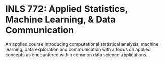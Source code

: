 # INLS 772: Applied Statistics, Machine Learning, & Data Communication

An applied course introducing computational statistical analysis, machine learning, data exploration and communication with a focus on applied concepts as encountered within common data science applications.